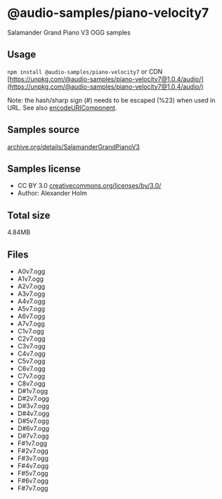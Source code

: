 # @audio-samples/piano-velocity7

Salamander Grand Piano V3 OGG samples

## Usage

`npm install @audio-samples/piano-velocity7` or CDN [https://unpkg.com/@audio-samples/piano-velocity7@1.0.4/audio/](https://unpkg.com/@audio-samples/piano-velocity7@1.0.4/audio/)

Note: the hash/sharp sign (#) needs to be escaped (%23) when used in URL. See also [encodeURIComponent](https://developer.mozilla.org/en-US/docs/Web/JavaScript/Reference/Global_Objects/encodeURIComponent).

## Samples source

[archive.org/details/SalamanderGrandPianoV3](https://archive.org/details/SalamanderGrandPianoV3)

## Samples license

- CC BY 3.0 [creativecommons.org/licenses/by/3.0/](http://creativecommons.org/licenses/by/3.0/)
- Author: Alexander Holm 

## Total size

4.84MB

## Files

- A0v7.ogg
- A1v7.ogg
- A2v7.ogg
- A3v7.ogg
- A4v7.ogg
- A5v7.ogg
- A6v7.ogg
- A7v7.ogg
- C1v7.ogg
- C2v7.ogg
- C3v7.ogg
- C4v7.ogg
- C5v7.ogg
- C6v7.ogg
- C7v7.ogg
- C8v7.ogg
- D#1v7.ogg
- D#2v7.ogg
- D#3v7.ogg
- D#4v7.ogg
- D#5v7.ogg
- D#6v7.ogg
- D#7v7.ogg
- F#1v7.ogg
- F#2v7.ogg
- F#3v7.ogg
- F#4v7.ogg
- F#5v7.ogg
- F#6v7.ogg
- F#7v7.ogg